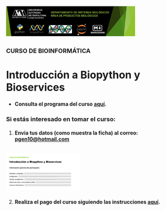 # <img src="https://raw.githubusercontent.com/eduardo1011/curso_08_2021/main/encabezado.jpg" width = 70%>

### CURSO DE BIOINFORMÁTICA
# Introducción a Biopython y Bioservices

* #### Consulta el programa del curso [aquí](https://raw.githubusercontent.com/eduardo1011/curso_08_2021/main/Programa_Curso_Biopython_Bioservices.pdf).

### Si estás interesado en tomar el curso:

1. #### Envia tus datos (como muestra la ficha) al correo: pgen10@hotmail.com

## <img src="https://raw.githubusercontent.com/eduardo1011/curso_08_2021/main/info_general.jpg" width = 40%>

2. ####  Realiza el pago del curso siguiendo las instrucciones [aquí](https://raw.githubusercontent.com/eduardo1011/curso_08_2021/main/Instrucciones_de_pago_para_curso_UAM.pdf).
